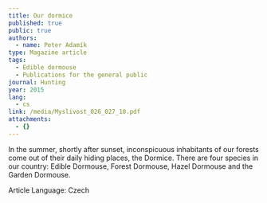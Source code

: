 ```yaml
---
title: Our dormice
published: true
public: true
authors:
  - name: Peter Adamík
type: Magazine article
tags:
  - Edible dormouse
  - Publications for the general public
journal: Hunting
year: 2015
lang:
  - cs
link: /media/Myslivost_026_027_10.pdf
attachments:
  - {}
---
```

In the summer, shortly after sunset, inconspicuous inhabitants of our forests come out of their daily hiding places, the Dormice. There are four species in our country: Edible Dormouse, Forest Dormouse, Hazel Dormouse and the Garden Dormouse.

Article Language: Czech
